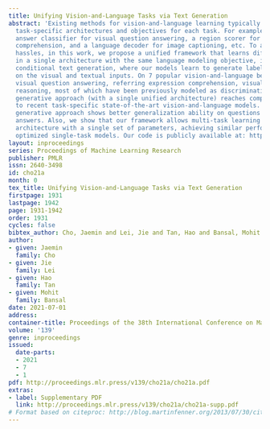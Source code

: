 ```yaml
---
title: Unifying Vision-and-Language Tasks via Text Generation
abstract: 'Existing methods for vision-and-language learning typically require designing
  task-specific architectures and objectives for each task. For example, a multi-label
  answer classifier for visual question answering, a region scorer for referring expression
  comprehension, and a language decoder for image captioning, etc. To alleviate these
  hassles, in this work, we propose a unified framework that learns different tasks
  in a single architecture with the same language modeling objective, i.e., multimodal
  conditional text generation, where our models learn to generate labels in text based
  on the visual and textual inputs. On 7 popular vision-and-language benchmarks, including
  visual question answering, referring expression comprehension, visual commonsense
  reasoning, most of which have been previously modeled as discriminative tasks, our
  generative approach (with a single unified architecture) reaches comparable performance
  to recent task-specific state-of-the-art vision-and-language models. Moreover, our
  generative approach shows better generalization ability on questions that have rare
  answers. Also, we show that our framework allows multi-task learning in a single
  architecture with a single set of parameters, achieving similar performance to separately
  optimized single-task models. Our code is publicly available at: https://github.com/j-min/VL-T5'
layout: inproceedings
series: Proceedings of Machine Learning Research
publisher: PMLR
issn: 2640-3498
id: cho21a
month: 0
tex_title: Unifying Vision-and-Language Tasks via Text Generation
firstpage: 1931
lastpage: 1942
page: 1931-1942
order: 1931
cycles: false
bibtex_author: Cho, Jaemin and Lei, Jie and Tan, Hao and Bansal, Mohit
author:
- given: Jaemin
  family: Cho
- given: Jie
  family: Lei
- given: Hao
  family: Tan
- given: Mohit
  family: Bansal
date: 2021-07-01
address:
container-title: Proceedings of the 38th International Conference on Machine Learning
volume: '139'
genre: inproceedings
issued:
  date-parts:
  - 2021
  - 7
  - 1
pdf: http://proceedings.mlr.press/v139/cho21a/cho21a.pdf
extras:
- label: Supplementary PDF
  link: http://proceedings.mlr.press/v139/cho21a/cho21a-supp.pdf
# Format based on citeproc: http://blog.martinfenner.org/2013/07/30/citeproc-yaml-for-bibliographies/
---
```

